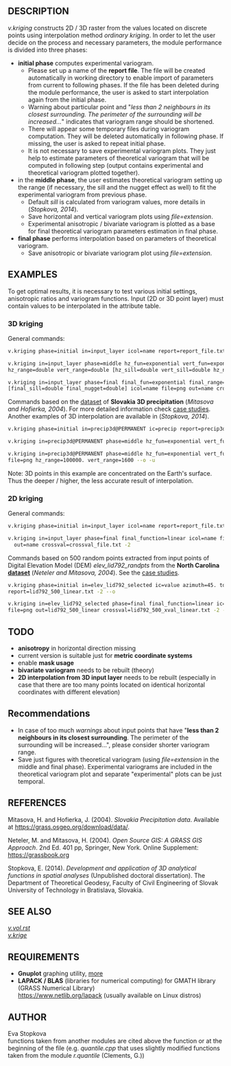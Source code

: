 ## DESCRIPTION

*v.kriging* constructs 2D / 3D raster from the values located on
discrete points using interpolation method *ordinary kriging*. In order
to let the user decide on the process and necessary parameters, the
module performance is divided into three phases:

- **initial phase** computes experimental variogram.
  - Please set up a name of the **report file**. The file will be
        created automatically in working directory to enable import of
        parameters from current to following phases. If the file has
        been deleted during the module performance, the user is asked to
        start interpolation again from the initial phase.
  - Warning about particular point and "*less than 2 neighbours in
        its closest surrounding. The perimeter of the surrounding will
        be increased...*" indicates that variogram range should be
        shortened.
  - There will appear some temporary files during variogram
        computation. They will be deleted automatically in following
        phase. If missing, the user is asked to repeat initial phase.
  - It is not necessary to save experimental variogram plots. They
        just help to estimate parameters of theoretical variogram that
        will be computed in following step (output contains experimental
        and theoretical variogram plotted together).
- in the **middle phase**, the user estimates theoretical variogram
    setting up the range (if necessary, the sill and the nugget effect
    as well) to fit the experimental variogram from previous phase.
  - Default *sill* is calculated from variogram values, more details
        in (*Stopkova, 2014*).
  - Save horizontal and vertical variogram plots using
        *file=extension*.
  - Experimental anisotropic / bivariate variogram is plotted as a
        base for final theoretical variogram parameters estimation in
        final phase.
- **final phase** performs interpolation based on parameters of
    theoretical variogram.
  - Save anisotropic or bivariate variogram plot using
        *file=extension*.

## EXAMPLES

To get optimal results, it is necessary to test various initial
settings, anisotropic ratios and variogram functions. Input (2D or 3D
point layer) must contain values to be interpolated in the attribute
table.

### 3D kriging

General commands:

```sh
v.kriging phase=initial in=input_layer icol=name report=report_file.txt file=png
```

```sh
v.kriging in=input_layer phase=middle hz_fun=exponential vert_fun=exponential ic=name file=png  \
hz_range=double vert_range=double [hz_sill=double vert_sill=double hz_nugget=double vert_nugget=double] -u
```

```sh
v.kriging in=input_layer phase=final final_fun=exponential final_range=double \
[final_sill=double final_nugget=double] icol=name file=png out=name crossval=crossval_file.txt
```

Commands based on the [dataset](https://grass.osgeo.org/download/data/)
of **Slovakia 3D precipitation** (*Mitasova and Hofierka, 2004*). For
more detailed information check [case studies](v.kriging.pdf). Another
examples of 3D interpolation are available in (*Stopkova, 2014*).

```sh
v.kriging phase=initial in=precip3d@PERMANENT ic=precip report=precip3d.txt file=png --o
```

```sh
v.kriging in=precip3d@PERMANENT phase=middle hz_fun=exponential vert_fun=gaussian ic=precip file=png hz_range=100000. vert_range=1600 --o -u
```

```sh
v.kriging in=precip3d@PERMANENT phase=middle hz_fun=exponential vert_fun=gaussian ic=precip \
file=png hz_range=100000. vert_range=1600 --o -u
```

Note: 3D points in this example are concentrated on the Earth's surface.
Thus the deeper / higher, the less accurate result of interpolation.

### 2D kriging

General commands:

```sh
v.kriging phase=initial in=input_layer icol=name report=report_file.txt file=png -2
```

```sh
v.kriging in=input_layer phase=final final_function=linear icol=name file=png \
  out=name crossval=crossval_file.txt -2
```

Commands based on 500 random points extracted from input points of
Digital Elevation Model (DEM) *elev\_lid792\_randpts* from the **North
Carolina [dataset](https://grass.osgeo.org/download/data/)** (*Neteler
and Mitasova, 2004*). See the [case studies](v.kriging.pdf).

```sh
v.kriging phase=initial in=elev_lid792_selected ic=value azimuth=45. td=45. \
report=lid792_500_linear.txt -2 --o
```

```sh
v.kriging in=elev_lid792_selected phase=final final_function=linear ic=value \
file=png out=lid792_500_linear crossval=lid792_500_xval_linear.txt -2 --o
```

## TODO

- **anisotropy** in horizontal direction missing
- current version is suitable just for **metric coordinate systems**
- enable **mask usage**
- **bivariate variogram** needs to be rebuilt (theory)
- **2D interpolation from 3D input layer** needs to be rebuilt
    (especially in case that there are too many points located on
    identical horizontal coordinates with different elevation)

## Recommendations

- In case of too much *warnings* about input points that have "**less
    than 2 neighbours in its closest surrounding**. The perimeter of the
    surrounding will be increased...", please consider shorter variogram
    range.
- Save just figures with theoretical variogram (using *file=extension*
    in the middle and final phase). Experimental variograms are included
    in the theoretical variogram plot and separate "experimental" plots
    can be just temporal.

## REFERENCES

Mitasova, H. and Hofierka, J. (2004). *Slovakia Precipitation data*.
Available at <https://grass.osgeo.org/download/data/>.

Neteler, M. and Mitasova, H. (2004). *Open Source GIS: A GRASS GIS
Approach*. 2nd Ed. 401 pp, Springer, New York. Online Supplement:
https://grassbook.org

Stopkova, E. (2014). *Development and application of 3D analytical
functions in spatial analyses* (Unpublished doctoral dissertation). The
Department of Theoretical Geodesy, Faculty of Civil Engineering of
Slovak University of Technology in Bratislava, Slovakia.

## SEE ALSO

*[v.vol.rst](https://grass.osgeo.org/grass-stable/manuals/v.vol.rst.html)  
[v.krige](v.krige.md)*

## REQUIREMENTS

- **Gnuplot** graphing utility, [more](http://www.gnuplot.info/)  
- **LAPACK / BLAS** (libraries for numerical computing) for GMATH
    library (GRASS Numerical Library)  
    <https://www.netlib.org/lapack> (usually available on Linux distros)

## AUTHOR

Eva Stopkova  
functions taken from another modules are cited above the function or at
the beginning of the file (e.g. *quantile.cpp* that uses slightly
modified functions taken from the module *r.quantile* (Clements, G.))
